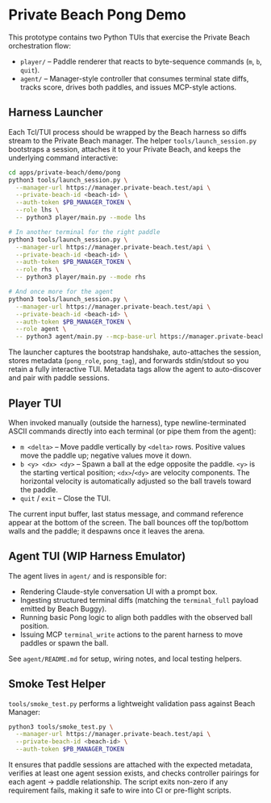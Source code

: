 # Private Beach Pong Demo

This prototype contains two Python TUIs that exercise the Private Beach orchestration flow:

- `player/` – Paddle renderer that reacts to byte-sequence commands (`m`, `b`, `quit`).
- `agent/` – Manager-style controller that consumes terminal state diffs, tracks score, drives both paddles, and issues MCP-style actions.

## Harness Launcher

Each Tcl/TUI process should be wrapped by the Beach harness so diffs stream to the Private Beach manager. The helper `tools/launch_session.py` bootstraps a session, attaches it to your Private Beach, and keeps the underlying command interactive:

```bash
cd apps/private-beach/demo/pong
python3 tools/launch_session.py \
  --manager-url https://manager.private-beach.test/api \
  --private-beach-id <beach-id> \
  --auth-token $PB_MANAGER_TOKEN \
  --role lhs \
  -- python3 player/main.py --mode lhs

# In another terminal for the right paddle
python3 tools/launch_session.py \
  --manager-url https://manager.private-beach.test/api \
  --private-beach-id <beach-id> \
  --auth-token $PB_MANAGER_TOKEN \
  --role rhs \
  -- python3 player/main.py --mode rhs

# And once more for the agent
python3 tools/launch_session.py \
  --manager-url https://manager.private-beach.test/api \
  --private-beach-id <beach-id> \
  --auth-token $PB_MANAGER_TOKEN \
  --role agent \
  -- python3 agent/main.py --mcp-base-url https://manager.private-beach.test/api
```

The launcher captures the bootstrap handshake, auto-attaches the session, stores metadata (`pong_role`, `pong_tag`), and forwards stdin/stdout so you retain a fully interactive TUI. Metadata tags allow the agent to auto-discover and pair with paddle sessions.

## Player TUI

When invoked manually (outside the harness), type newline-terminated ASCII commands directly into each terminal (or pipe them from the agent):

- `m <delta>` – Move paddle vertically by `<delta>` rows. Positive values move the paddle up; negative values move it down.
- `b <y> <dx> <dy>` – Spawn a ball at the edge opposite the paddle. `<y>` is the starting vertical position; `<dx>`/`<dy>` are velocity components. The horizontal velocity is automatically adjusted so the ball travels toward the paddle.
- `quit` / `exit` – Close the TUI.

The current input buffer, last status message, and command reference appear at the bottom of the screen. The ball bounces off the top/bottom walls and the paddle; it despawns once it leaves the arena.

## Agent TUI (WIP Harness Emulator)

The agent lives in `agent/` and is responsible for:

- Rendering Claude-style conversation UI with a prompt box.
- Ingesting structured terminal diffs (matching the `terminal_full` payload emitted by Beach Buggy).
- Running basic Pong logic to align both paddles with the observed ball position.
- Issuing MCP `terminal_write` actions to the parent harness to move paddles or spawn the ball.

See `agent/README.md` for setup, wiring notes, and local testing helpers.

## Smoke Test Helper

`tools/smoke_test.py` performs a lightweight validation pass against Beach Manager:

```bash
python3 tools/smoke_test.py \
  --manager-url https://manager.private-beach.test/api \
  --private-beach-id <beach-id> \
  --auth-token $PB_MANAGER_TOKEN
```

It ensures that paddle sessions are attached with the expected metadata, verifies at least one agent session exists, and checks controller pairings for each agent → paddle relationship. The script exits non-zero if any requirement fails, making it safe to wire into CI or pre-flight scripts.
